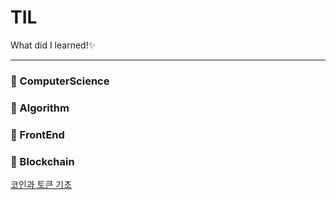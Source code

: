 # TIL
What did I learned!✨

---
### 📂 ComputerScience

### 📂 Algorithm

### 📂 FrontEnd

### 📂 Blockchain
[코인과 토큰 기초](https://github.com/lydiacho/TIL/blob/main/Blockchain/CoinAndToken.md)
